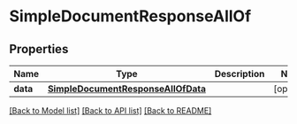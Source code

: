 # SimpleDocumentResponseAllOf

## Properties
Name | Type | Description | Notes
------------ | ------------- | ------------- | -------------
**data** | [**SimpleDocumentResponseAllOfData**](SimpleDocumentResponseAllOfData.md) |  | [optional] 

[[Back to Model list]](../README.md#documentation-for-models) [[Back to API list]](../README.md#documentation-for-api-endpoints) [[Back to README]](../README.md)


